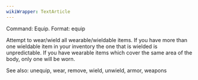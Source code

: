 ```yaml
---
wikiWrapper: TextArticle
---
```

Command: Equip.
Format:  equip

Attempt to wear/wield all wearable/wieldable items.  If you have more 
than one wieldable item in your inventory the one that is wielded is
unpredictable.  If you have wearable items which cover the same area
of the body, only one will be worn.

See also: unequip, wear, remove, wield, unwield, armor, weapons
